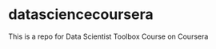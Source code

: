 datasciencecoursera
===================

This is a repo for Data Scientist Toolbox Course on Coursera
